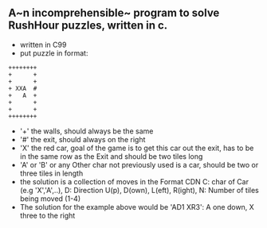 ## A~n incomprehensible~ program to solve RushHour puzzles, written in c.

+ written in C99
+ put puzzle in format:
``` 
++++++++
+      +
+      +
+ XXA  #
+   A  +
+      +
+      +
++++++++
```
+ '+' the walls, should always be the same
+ '#' the exit, should always on the right
+ 'X' the red car, goal of the game is to get this car out the exit, has to be in the same row as the Exit and should be two tiles long
+ 'A' or 'B' or any Other char not previously used is a car, should be two or three tiles in length
+ the solution is a collection of moves in the Format CDN C: char of Car (e.g 'X','A',..), D: Direction U(p), D(own), L(eft), R(ight), N: Number of tiles being moved (1-4)
+ The solution for the example above would be 'AD1 XR3': A one down, X three to the right
